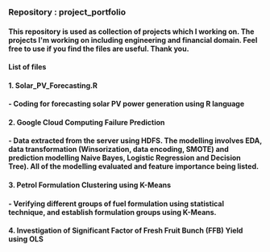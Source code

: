 ### Repository : project_portfolio 

#### This repository is used as collection of projects which I working on. The projects I'm working on including engineering and financial domain. Feel free to use if you find the files are useful. Thank you.

#### List of files 
#### 1. Solar_PV_Forecasting.R
####    - Coding for forecasting solar PV power generation using R language
#### 2. Google Cloud Computing Failure Prediction
####    - Data extracted from the server using HDFS. The modelling involves EDA, data transformation (Winsorization, data encoding, SMOTE) and prediction modelling Naive Bayes, Logistic Regression and Decision Tree). All of the modelling evaluated and feature importance being listed.
#### 3. Petrol Formulation Clustering using K-Means
####    - Verifying different groups of fuel formulation using statistical technique, and establish formulation groups using K-Means.
#### 4. Investigation of Significant Factor of Fresh Fruit Bunch (FFB) Yield using OLS
